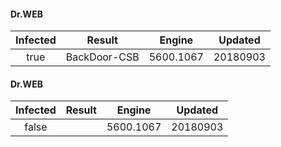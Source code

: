 #### Dr.WEB

| Infected |    Result    |  Engine   | Updated  |
| :------: | :----------: | :-------: | :------: |
|   true   | BackDoor-CSB | 5600.1067 | 20180903 |

#### Dr.WEB

| Infected | Result |  Engine   | Updated  |
| :------: | :----: | :-------: | :------: |
|  false   |        | 5600.1067 | 20180903 |
